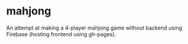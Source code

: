 # mahjong
An attempt at making a 4-player mahjong game without backend using Firebase
(hosting frontend using gh-pages).
